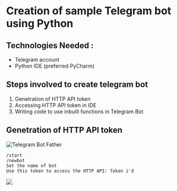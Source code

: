 # Creation of sample Telegram bot using Python

## Technologies Needed :
  * Telegram account
  * Python IDE (preferred PyCharm)


## Steps involved to create telegram bot 
  1. Genetration of HTTP API token
  2. Accessing HTTP API token in IDE
  3. Writing code to use inbuilt functions in Telegram Bot
  
##  Genetration of HTTP API token
  ![Telegram Bot Father](https://web.telegram.org/#/im?p=@BotFather)
  ```
  /start
  /newbot
  Set the name of bot
  Use this token to access the HTTP API: Token i'd 
  ```
  ![](images/telegrambotfather.png)

